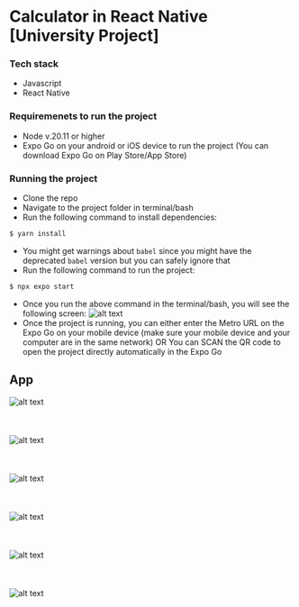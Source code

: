 # Calculator in React Native [University Project]


### Tech stack
- Javascript
- React Native

### Requiremenets to run the project

- Node v.20.11 or higher
- Expo Go on your android or iOS device to run the project (You can download Expo Go on Play Store/App Store)


### Running the project
- Clone the repo
- Navigate to the project folder in terminal/bash
- Run the following command to install dependencies:
```bash
$ yarn install
```
- You might get warnings about `babel` since you might have the deprecated `babel` version but you can safely ignore that
- Run the following command to run the project:
```bash
$ npx expo start
```
- Once you run the above command in the terminal/bash, you will see the following screen:
![alt text](image.png)
- Once the project is running, you can either enter the Metro URL on the Expo Go on your mobile device (make sure your mobile device and your computer are in the same network) OR You can SCAN the QR code to open the project directly automatically in the Expo Go


## App
![alt text](image-1.png)
<br>
<br>
<br>
<br>
![alt text](image-2.png)
<br>
<br>
<br>
<br>
![alt text](image-4.png)
<br>
<br>
<br>
<br>
![alt text](image-3.png)
<br>
<br>
<br>
<br>
![alt text](image-5.png)
<br>
<br>
<br>
<br>
![alt text](image-6.png)